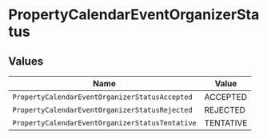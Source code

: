 # PropertyCalendarEventOrganizerStatus


## Values

| Name                                            | Value                                           |
| ----------------------------------------------- | ----------------------------------------------- |
| `PropertyCalendarEventOrganizerStatusAccepted`  | ACCEPTED                                        |
| `PropertyCalendarEventOrganizerStatusRejected`  | REJECTED                                        |
| `PropertyCalendarEventOrganizerStatusTentative` | TENTATIVE                                       |
